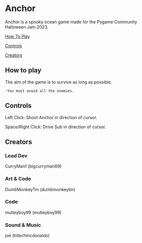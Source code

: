# Anchor
Anchor is a spooky ocean game made for the Pygame Community Halloween Jam 2023.

[How To Play](#HowToPlay)

[Controls](#Controls)

[Creators](#Creators)





<a name="HowToPlay" />

## How to play

The aim of the game is to survive as long as possible. 

```-You must avoid all the enemies.```


<a name="Controls" />

## Controls 

Left Click: Shoot Anchor in direction of cursor.

Space/Right Click: Drive Sub in direction of cursor.

<a name="Creators" />

## Creators 

### Lead Dev 
CurryMan1 (bigcurryman69)

### Art & Code 
DumbMonkeyTm (dumbmonkeytm)

### Code 
mutleyboy99 (mutleyboy99)

### Sound & Music 
joe (hitechmcdonalds)
